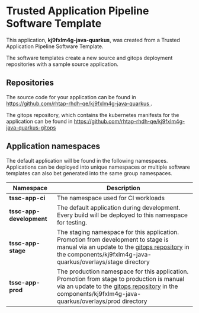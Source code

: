 # Trusted Application Pipeline Software Template

This application, **kj9fxlm4g-java-quarkus**, was created from a Trusted Application Pipeline Software Template.

The software templates create a new source and gitops deployment repositories with a sample source application. 

## Repositories

The source code for your application can be found in [https://github.com/rhtap-rhdh-qe/kj9fxlm4g-java-quarkus ](https://github.com/rhtap-rhdh-qe/kj9fxlm4g-java-quarkus ).
 
The gitops repository, which contains the kubernetes manifests for the application can be found in 
[https://github.com/rhtap-rhdh-qe/kj9fxlm4g-java-quarkus-gitops ](https://github.com/rhtap-rhdh-qe/kj9fxlm4g-java-quarkus-gitops ) 

## Application namespaces 

The default application will be found in the following namespaces. Applications can be deployed into unique namespaces or multiple software templates can also bet generated into the same group namespaces.  

|  Namespace   |  Description   |  
| -------- | -------- |
| **tssc-app-ci** | The namespace used for CI workloads |
| **tssc-app-development** | The default application during development. Every build will be deployed to this namespace for testing. |
| **tssc-app-stage** | The staging namespace for this application. Promotion from development to stage is manual via an update to the [gitops repository](https://github.com/rhtap-rhdh-qe/kj9fxlm4g-java-quarkus-gitops ) in the components/kj9fxlm4g-java-quarkus/overlays/stage directory |
| **tssc-app-prod** | The production namespace for this application. Promotion from stage to production is manual via an update to the [gitops repository](https://github.com/rhtap-rhdh-qe/kj9fxlm4g-java-quarkus-gitops ) in the components/kj9fxlm4g-java-quarkus/overlays/prod directory |